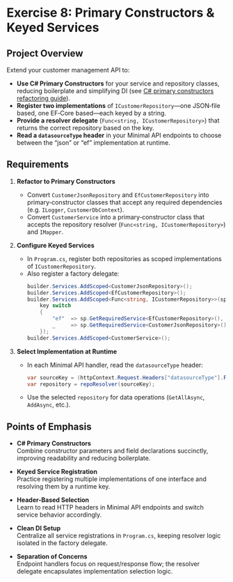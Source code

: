 # Exercise 8: Primary Constructors & Keyed Services

## Project Overview

Extend your customer management API to:

- **Use C# Primary Constructors** for your service and repository classes, reducing boilerplate and simplifying DI (see [C# primary constructors refactoring guide](https://devblogs.microsoft.com/dotnet/csharp-primary-constructors-refactoring/)).  
- **Register two implementations** of `ICustomerRepository`—one JSON‐file based, one EF‐Core based—each keyed by a string.  
- **Provide a resolver delegate** (`Func<string, ICustomerRepository>`) that returns the correct repository based on the key.  
- **Read a `datasourceType` header** in your Minimal API endpoints to choose between the “json” or “ef” implementation at runtime.

## Requirements

1. **Refactor to Primary Constructors**  
   - Convert `CustomerJsonRepository` and `EfCustomerRepository` into primary‐constructor classes that accept any required dependencies (e.g. `ILogger`, `CustomerDbContext`).  
   - Convert `CustomerService` into a primary‐constructor class that accepts the repository resolver (`Func<string, ICustomerRepository>`) and `IMapper`.

2. **Configure Keyed Services**  
   - In `Program.cs`, register both repositories as scoped implementations of `ICustomerRepository`.  
   - Also register a factory delegate:
     ```csharp
     builder.Services.AddScoped<CustomerJsonRepository>();
     builder.Services.AddScoped<EfCustomerRepository>();
     builder.Services.AddScoped<Func<string, ICustomerRepository>>(sp => key =>
         key switch
         {
             "ef"  => sp.GetRequiredService<EfCustomerRepository>(),
             _     => sp.GetRequiredService<CustomerJsonRepository>()
         });
     builder.Services.AddScoped<CustomerService>();
     ```
   
3. **Select Implementation at Runtime**  
   - In each Minimal API handler, read the `datasourceType` header:
     ```csharp
     var sourceKey = (httpContext.Request.Headers["datasourceType"].FirstOrDefault() ?? "json").ToLower();
     var repository = repoResolver(sourceKey);
     ```
   - Use the selected `repository` for data operations (`GetAllAsync`, `AddAsync`, etc.).

## Points of Emphasis

- **C# Primary Constructors**  
  Combine constructor parameters and field declarations succinctly, improving readability and reducing boilerplate.

- **Keyed Service Registration**  
  Practice registering multiple implementations of one interface and resolving them by a runtime key.

- **Header-Based Selection**  
  Learn to read HTTP headers in Minimal API endpoints and switch service behavior accordingly.

- **Clean DI Setup**  
  Centralize all service registrations in `Program.cs`, keeping resolver logic isolated in the factory delegate.

- **Separation of Concerns**  
  Endpoint handlers focus on request/response flow; the resolver delegate encapsulates implementation selection logic.
